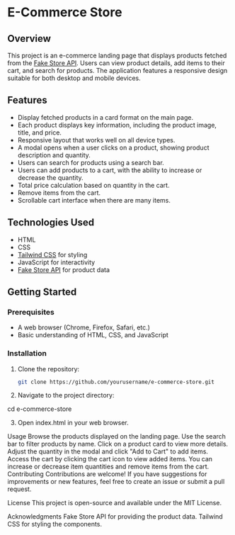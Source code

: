 # E-Commerce Store

## Overview

This project is an e-commerce landing page that displays products fetched from the [Fake Store API](https://fakestoreapi.com/). Users can view product details, add items to their cart, and search for products. The application features a responsive design suitable for both desktop and mobile devices.

## Features

- Display fetched products in a card format on the main page.
- Each product displays key information, including the product image, title, and price.
- Responsive layout that works well on all device types.
- A modal opens when a user clicks on a product, showing product description and quantity.
- Users can search for products using a search bar.
- Users can add products to a cart, with the ability to increase or decrease the quantity.
- Total price calculation based on quantity in the cart.
- Remove items from the cart.
- Scrollable cart interface when there are many items.

## Technologies Used

- HTML
- CSS
- [Tailwind CSS](https://tailwindcss.com/) for styling
- JavaScript for interactivity
- [Fake Store API](https://fakestoreapi.com/) for product data

## Getting Started

### Prerequisites

- A web browser (Chrome, Firefox, Safari, etc.)
- Basic understanding of HTML, CSS, and JavaScript

### Installation

1. Clone the repository:

   ```bash
   git clone https://github.com/yourusername/e-commerce-store.git


2. Navigate to the project directory:

cd e-commerce-store

3. Open index.html in your web browser.

Usage
Browse the products displayed on the landing page.
Use the search bar to filter products by name.
Click on a product card to view more details.
Adjust the quantity in the modal and click "Add to Cart" to add items.
Access the cart by clicking the cart icon to view added items.
You can increase or decrease item quantities and remove items from the cart.
Contributing
Contributions are welcome! If you have suggestions for improvements or new features, feel free to create an issue or submit a pull request.

License
This project is open-source and available under the MIT License.

Acknowledgments
Fake Store API for providing the product data.
Tailwind CSS for styling the components.
